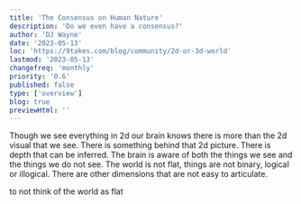 ```yaml
---
title: 'The Consensus on Human Nature'
description: 'Do we even have a consensus?'
author: 'DJ Wayne'
date: '2023-05-13'
loc: 'https://9takes.com/blog/community/2d-or-3d-world'
lastmod: '2023-05-13'
changefreq: 'monthly'
priority: '0.6'
published: false
type: ['overview']
blog: true
previewHtml: ''
---
```


<p class="firstLetter">Though we see everything in 2d our brain knows there is more than the 2d visual that we see. There is something behind that 2d picture. There is depth that can be inferred. The brain is aware of both the things we see and the things we do not see. The world is not flat, things are not binary, logical or illogical. There are other dimensions that are not easy to articulate.</p>
to not think of the world as flat
